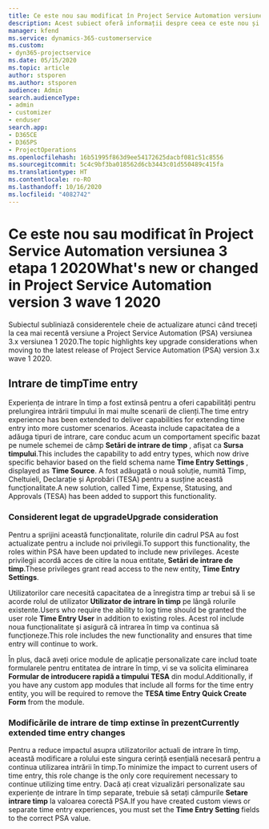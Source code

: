 ```yaml
---
title: Ce este nou sau modificat în Project Service Automation versiunea 3.x etapa 1 2020
description: Acest subiect oferă informații despre ceea ce este nou și schimbat în Project Service Automation versiunea 3 etapa 1 2020.
manager: kfend
ms.service: dynamics-365-customerservice
ms.custom:
- dyn365-projectservice
ms.date: 05/15/2020
ms.topic: article
author: stsporen
ms.author: stsporen
audience: Admin
search.audienceType:
- admin
- customizer
- enduser
search.app:
- D365CE
- D365PS
- ProjectOperations
ms.openlocfilehash: 16b51995f863d9ee54172625dacbf081c51c8556
ms.sourcegitcommit: 5c4c9bf3ba018562d6cb3443c01d550489c415fa
ms.translationtype: HT
ms.contentlocale: ro-RO
ms.lasthandoff: 10/16/2020
ms.locfileid: "4082742"
---
```

# <a name="whats-new-or-changed-in-project-service-automation-version-3-wave-1-2020"></a><span data-ttu-id="b58e8-103">Ce este nou sau modificat în Project Service Automation versiunea 3 etapa 1 2020</span><span class="sxs-lookup"><span data-stu-id="b58e8-103">What's new or changed in Project Service Automation version 3 wave 1 2020</span></span>
<span data-ttu-id="b58e8-104">Subiectul subliniază considerentele cheie de actualizare atunci când treceți la cea mai recentă versiune a Project Service Automation (PSA) versiunea 3.x versiunea 1 2020.</span><span class="sxs-lookup"><span data-stu-id="b58e8-104">The topic highlights key upgrade considerations when moving to the latest release of Project Service Automation (PSA) version 3.x wave 1 2020.</span></span>

## <a name="time-entry"></a><span data-ttu-id="b58e8-105">Intrare de timp</span><span class="sxs-lookup"><span data-stu-id="b58e8-105">Time entry</span></span>
<span data-ttu-id="b58e8-106">Experiența de intrare în timp a fost extinsă pentru a oferi capabilități pentru prelungirea intrării timpului în mai multe scenarii de clienți.</span><span class="sxs-lookup"><span data-stu-id="b58e8-106">The time entry experience has been extended to deliver capabilities for extending time entry into more customer scenarios.</span></span> <span data-ttu-id="b58e8-107">Aceasta include capacitatea de a adăuga tipuri de intrare, care conduc acum un comportament specific bazat pe numele schemei de câmp **Setări de intrare de timp** , afișat ca **Sursa timpului**.</span><span class="sxs-lookup"><span data-stu-id="b58e8-107">This includes the capability to add entry types, which now drive specific behavior based on the field schema name **Time Entry Settings** , displayed as **Time Source**.</span></span> <span data-ttu-id="b58e8-108">A fost adăugată o nouă soluție, numită Timp, Cheltuieli, Declarație și Aprobări (TESA) pentru a susține această funcționalitate.</span><span class="sxs-lookup"><span data-stu-id="b58e8-108">A new solution, called Time, Expense, Statusing, and Approvals (TESA) has been added to support this functionality.</span></span>

### <a name="upgrade-consideration"></a><span data-ttu-id="b58e8-109">Considerent legat de upgrade</span><span class="sxs-lookup"><span data-stu-id="b58e8-109">Upgrade consideration</span></span>
<span data-ttu-id="b58e8-110">Pentru a sprijini această funcționalitate, rolurile din cadrul PSA au fost actualizate pentru a include noi privilegii.</span><span class="sxs-lookup"><span data-stu-id="b58e8-110">To support this functionality, the roles within PSA have been updated to include new privileges.</span></span> <span data-ttu-id="b58e8-111">Aceste privilegii acordă acces de citire la noua entitate, **Setări de intrare de timp**.</span><span class="sxs-lookup"><span data-stu-id="b58e8-111">These privileges grant read access to the new entity, **Time Entry Settings**.</span></span>

<span data-ttu-id="b58e8-112">Utilizatorilor care necesită capacitatea de a înregistra timp ar trebui să li se acorde rolul de utilizator **Utilizator de intrare în timp** pe lângă rolurile existente.</span><span class="sxs-lookup"><span data-stu-id="b58e8-112">Users who require the ability to log time should be granted the user role **Time Entry User** in addition to existing roles.</span></span> <span data-ttu-id="b58e8-113">Acest rol include noua funcționalitate și asigură că intrarea în timp va continua să funcționeze.</span><span class="sxs-lookup"><span data-stu-id="b58e8-113">This role includes the new functionality and ensures that time entry will continue to work.</span></span>

<span data-ttu-id="b58e8-114">În plus, dacă aveți orice module de aplicație personalizate care includ toate formularele pentru entitatea de intrare în timp, vi se va solicita eliminarea **Formular de introducere rapidă a timpului TESA** din modul.</span><span class="sxs-lookup"><span data-stu-id="b58e8-114">Additionally, if you have any custom app modules that include all forms for the time entry entity, you will be required to remove the **TESA time Entry Quick Create Form** from the module.</span></span>

### <a name="currently-extended-time-entry-changes"></a><span data-ttu-id="b58e8-115">Modificările de intrare de timp extinse în prezent</span><span class="sxs-lookup"><span data-stu-id="b58e8-115">Currently extended time entry changes</span></span>
<span data-ttu-id="b58e8-116">Pentru a reduce impactul asupra utilizatorilor actuali de intrare în timp, această modificare a rolului este singura cerință esențială necesară pentru a continua utilizarea intrării în timp.</span><span class="sxs-lookup"><span data-stu-id="b58e8-116">To minimize the impact to current users of time entry, this role change is the only core requirement necessary to continue utilizing time entry.</span></span> <span data-ttu-id="b58e8-117">Dacă ați creat vizualizări personalizate sau experiențe de intrare în timp separate, trebuie să setați câmpurile **Setare intrare timp** la valoarea corectă PSA.</span><span class="sxs-lookup"><span data-stu-id="b58e8-117">If you have created custom views or separate time entry experiences, you must set the **Time Entry Setting** fields to the correct PSA value.</span></span>
